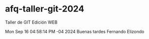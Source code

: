 # afq-taller-git-2024
Taller de GIT
Edición WEB

Mon Sep 16 04:58:14 PM -04 2024
Buenas tardes
Fernando Elizondo

